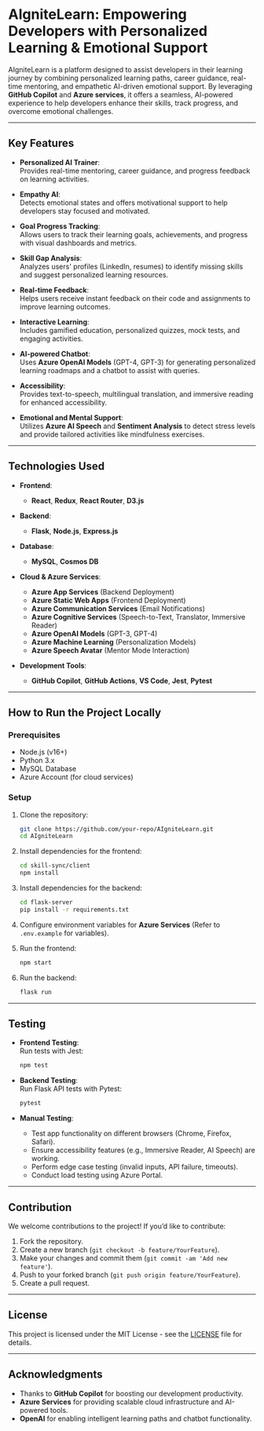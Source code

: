 # AIgniteLearn: Empowering Developers with Personalized Learning & Emotional Support

AIgniteLearn is a platform designed to assist developers in their learning journey by combining personalized learning paths, career guidance, real-time mentoring, and empathetic AI-driven emotional support. By leveraging **GitHub Copilot** and **Azure services**, it offers a seamless, AI-powered experience to help developers enhance their skills, track progress, and overcome emotional challenges.

---

## Key Features

- **Personalized AI Trainer**:  
  Provides real-time mentoring, career guidance, and progress feedback on learning activities.
  
- **Empathy AI**:  
  Detects emotional states and offers motivational support to help developers stay focused and motivated.

- **Goal Progress Tracking**:  
  Allows users to track their learning goals, achievements, and progress with visual dashboards and metrics.

- **Skill Gap Analysis**:  
  Analyzes users' profiles (LinkedIn, resumes) to identify missing skills and suggest personalized learning resources.

- **Real-time Feedback**:  
  Helps users receive instant feedback on their code and assignments to improve learning outcomes.

- **Interactive Learning**:  
  Includes gamified education, personalized quizzes, mock tests, and engaging activities.

- **AI-powered Chatbot**:  
  Uses **Azure OpenAI Models** (GPT-4, GPT-3) for generating personalized learning roadmaps and a chatbot to assist with queries.

- **Accessibility**:  
  Provides text-to-speech, multilingual translation, and immersive reading for enhanced accessibility.

- **Emotional and Mental Support**:  
  Utilizes **Azure AI Speech** and **Sentiment Analysis** to detect stress levels and provide tailored activities like mindfulness exercises.

---

## Technologies Used

- **Frontend**:  
  - **React**, **Redux**, **React Router**, **D3.js**

- **Backend**:  
  - **Flask**, **Node.js**, **Express.js**

- **Database**:  
  - **MySQL**, **Cosmos DB**

- **Cloud & Azure Services**:
  - **Azure App Services** (Backend Deployment)
  - **Azure Static Web Apps** (Frontend Deployment)
  - **Azure Communication Services** (Email Notifications)
  - **Azure Cognitive Services** (Speech-to-Text, Translator, Immersive Reader)
  - **Azure OpenAI Models** (GPT-3, GPT-4)
  - **Azure Machine Learning** (Personalization Models)
  - **Azure Speech Avatar** (Mentor Mode Interaction)

- **Development Tools**:
  - **GitHub Copilot**, **GitHub Actions**, **VS Code**, **Jest**, **Pytest**

---

## How to Run the Project Locally

### Prerequisites

- Node.js (v16+)
- Python 3.x
- MySQL Database
- Azure Account (for cloud services)

### Setup

1. Clone the repository:

    ```bash
    git clone https://github.com/your-repo/AIgniteLearn.git
    cd AIgniteLearn
    ```

2. Install dependencies for the frontend:

    ```bash
    cd skill-sync/client
    npm install
    ```

3. Install dependencies for the backend:

    ```bash
    cd flask-server
    pip install -r requirements.txt
    ```

4. Configure environment variables for **Azure Services** (Refer to `.env.example` for variables).

5. Run the frontend:

    ```bash
    npm start
    ```

6. Run the backend:

    ```bash
    flask run
    ```

---

## Testing

- **Frontend Testing**:  
  Run tests with Jest:

  ```bash
  npm test
  ```

- **Backend Testing**:  
  Run Flask API tests with Pytest:

  ```bash
  pytest
  ```

- **Manual Testing**:  
  - Test app functionality on different browsers (Chrome, Firefox, Safari).
  - Ensure accessibility features (e.g., Immersive Reader, AI Speech) are working.
  - Perform edge case testing (invalid inputs, API failure, timeouts).
  - Conduct load testing using Azure Portal.

---

## Contribution

We welcome contributions to the project! If you’d like to contribute:

1. Fork the repository.
2. Create a new branch (`git checkout -b feature/YourFeature`).
3. Make your changes and commit them (`git commit -am 'Add new feature'`).
4. Push to your forked branch (`git push origin feature/YourFeature`).
5. Create a pull request.

---

## License

This project is licensed under the MIT License - see the [LICENSE](LICENSE) file for details.

---

## Acknowledgments

- Thanks to **GitHub Copilot** for boosting our development productivity.
- **Azure Services** for providing scalable cloud infrastructure and AI-powered tools.
- **OpenAI** for enabling intelligent learning paths and chatbot functionality.
